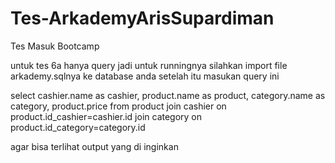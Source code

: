 # Tes-ArkademyArisSupardiman
Tes Masuk Bootcamp

untuk tes 6a hanya query
jadi untuk runningnya silahkan import file arkademy.sqlnya ke database anda
setelah itu masukan query ini 

select cashier.name as cashier, product.name as product, category.name as category, product.price from product join cashier on product.id_cashier=cashier.id join category on product.id_category=category.id 

agar bisa terlihat output yang di inginkan

